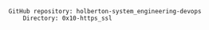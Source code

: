                GitHub repository: holberton-system_engineering-devops
                   Directory: 0x10-https_ssl
 
